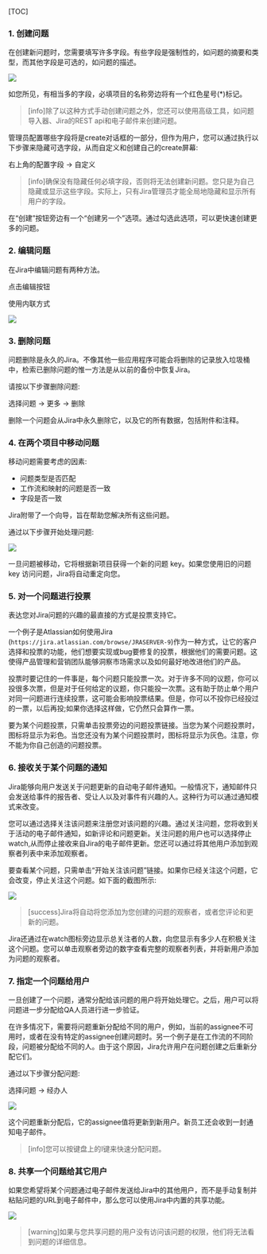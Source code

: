 [TOC]

### 1. 创建问题

在创建新问题时，您需要填写许多字段。有些字段是强制性的，如问题的摘要和类型，而其他字段是可选的，如问题的描述。

![](../uploads/jira8/images/m_d728a8e19a0ad7c6b59b6477fd25ed46_r.png)

如您所见，有相当多的字段，必填项目的名称旁边将有一个红色星号(*)标记。

>[info]除了以这种方式手动创建问题之外，您还可以使用高级工具，如问题导入器、Jira的REST api和电子邮件来创建问题。

管理员配置哪些字段将是create对话框的一部分，但作为用户，您可以通过执行以下步骤来隐藏可选字段，从而自定义和创建自己的create屏幕:

右上角的配置字段 -> 自定义

>[info]确保没有隐藏任何必填字段，否则将无法创建新问题。您只是为自己隐藏或显示这些字段。实际上，只有Jira管理员才能全局地隐藏和显示所有用户的字段。

在“创建”按钮旁边有一个“创建另一个”选项。通过勾选此选项，可以更快速创建更多的问题。


### 2. 编辑问题

在Jira中编辑问题有两种方法。

点击编辑按钮

使用内联方式



![](../uploads/jira8/images/m_b5513a61f48916abf0410279cf360c77_r.png)


### 3. 删除问题

问题删除是永久的Jira。不像其他一些应用程序可能会将删除的记录放入垃圾桶中，检索已删除问题的惟一方法是从以前的备份中恢复Jira。

请按以下步骤删除问题:

选择问题 -> 更多 -> 删除

删除一个问题会从Jira中永久删除它，以及它的所有数据，包括附件和注释。


### 4. 在两个项目中移动问题

移动问题需要考虑的因素:

- 问题类型是否匹配
- 工作流和映射的问题是否一致
- 字段是否一致

Jira附带了一个向导，旨在帮助您解决所有这些问题。

通过以下步骤开始处理问题:

![](../uploads/jira8/images/m_cdd738343c71ea81fd9533745e2af8b1_r.png)

一旦问题被移动，它将根据新项目获得一个新的问题 key。如果您使用旧的问题 key 访问问题，Jira将自动重定向您。


### 5. 对一个问题进行投票

表达您对Jira问题的兴趣的最直接的方式是投票支持它。

一个例子是Atlassian如何使用Jira (`https://jira.atlassian.com/browse/JRASERVER-9`)作为一种方式，让它的客户选择和投票的功能，他们想要实现或bug要修复的投票，根据他们的需要问题。这使得产品管理和营销团队能够洞察市场需求以及如何最好地改进他们的产品。

投票时要记住的一件事是，每个问题只能投票一次。对于许多不同的议题，你可以投很多次票，但是对于任何给定的议题，你只能投一次票。这有助于防止单个用户对同一问题进行连续投票，这可能会影响投票结果。但是，你可以不投你已经投过的一票，以后再投;如果你选择这样做，它仍然只会算作一票。

要为某个问题投票，只需单击投票旁边的问题投票链接。当您为某个问题投票时，图标将显示为彩色。当您还没有为某个问题投票时，图标将显示为灰色。注意，你不能为你自己创造的问题投票。


### 6. 接收关于某个问题的通知

Jira能够向用户发送关于问题更新的自动电子邮件通知。一般情况下，通知邮件只会发送给事件的报告者、受让人以及对事件有兴趣的人。这种行为可以通过通知模式来改变。

您可以通过选择关注该问题来注册您对该问题的兴趣。通过关注问题，您将收到关于活动的电子邮件通知，如新评论和问题更新。关注问题的用户也可以选择停止 watch,从而停止接收来自Jira的电子邮件更新。您还可以通过将其他用户添加到观察者列表中来添加观察者。

要查看某个问题，只需单击“开始关注该问题”链接。如果你已经关注这个问题，它会改变，停止关注这个问题。如下面的截图所示:

![](../uploads/jira8/images/m_0f443b2e83603262ef7cb5b03138d0cf_r.png)

>[success]Jira将自动将您添加为您创建的问题的观察者，或者您评论和更新的问题。

Jira还通过在watch图标旁边显示总关注者的人数，向您显示有多少人在积极关注这个问题。您可以单击观察者旁边的数字查看完整的观察者列表，并将新用户添加为问题的观察者。


### 7. 指定一个问题给用户

一旦创建了一个问题，通常分配给该问题的用户将开始处理它。之后，用户可以将问题进一步分配给QA人员进行进一步验证。

在许多情况下，需要将问题重新分配给不同的用户，例如，当前的assignee不可用时，或者在没有特定的assignee创建问题时。另一个例子是在工作流的不同阶段，问题被分配给不同的人。由于这个原因，Jira允许用户在问题创建之后重新分配它们。

通过以下步骤分配问题:

选择问题 -> 经办人

![](../uploads/jira8/images/m_8932f97071b010407e791389ea85f308_r.png)

这个问题重新分配后，它的assignee值将更新到新用户。新员工还会收到一封通知电子邮件。

>[info]您可以按键盘上的I键来快速分配问题。


### 8. 共享一个问题给其它用户

如果您希望将某个问题通过电子邮件发送给Jira中的其他用户，而不是手动复制并粘贴问题的URL到电子邮件中，那么您可以使用Jira中内置的共享功能。

![](../uploads/jira8/images/m_b992ed9e71f3a8f9bb3129afa4eb562d_r.png)

>[warning]如果与您共享问题的用户没有访问该问题的权限，他们将无法看到问题的详细信息。